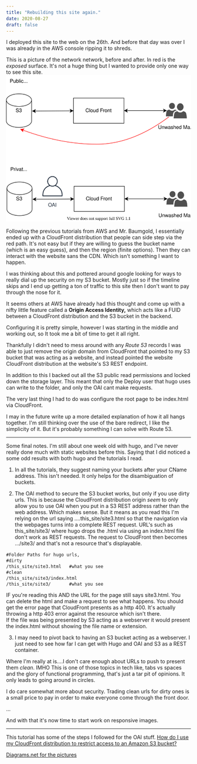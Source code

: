 ```yaml
---
title: "Rebuilding this site again."
date: 2020-08-27
draft: false
---
```


I deployed this site to the web on the 26th. And before that day was over I was already in the AWS console ripping it to shreds. 

This is a picture of the network network, before and after. In red is the *exposed* surface. It's not a huge thing but I wanted to provide only one way to see this site.
![Before and After](site_2.svg)

Following the previous tutorials from AWS and Mr. Baumgold, I essentially ended up with a CloudFront distribution that people can side step via the red path. It's not easy but if they are willing to guess the bucket name (which is an easy guess), and then the region (finite options). Then they can interact with the website sans the CDN. Which isn't something I want to happen. 

I was thinking about this and pottered around google looking for ways to really dial up the security on my S3 bucket. Mostly just so if the timeline skips and I end up getting a ton of traffic to this site then I don't want to pay through the nose for it.

It seems others at AWS have already had this thought and come up with a nifty little feature called a **Origin Access Identity,** which acts like a FUID between a CloudFront distribution and the S3 bucket in the backend. 

Configuring it is pretty simple, however I was starting in the middle and working out, so It took me a bit of time to get it all right.

Thankfully I didn't need to mess around with any *Route 53* records I was able to just remove the origin domain from CloudFront that pointed to my S3 bucket that was acting as a website, and instead pointed the website CloudFront distribution at the website's S3 REST endpoint.

In addition to this I backed out all the S3 public read permissions and locked down the storage layer. This meant that only the Deploy user that hugo uses can write to the folder, and only the OAI cant make requests.

The very last thing I had to do was configure the root page to be index.html via CloudFront. 

I may in the future write up a more detailed explanation of how it all hangs together. I'm still thinking over the use of the bare redirect, I like the simplicity of it. But it's probably something I can solve with Route 53.

---
Some final notes. 
I'm still about one week old with hugo, and I've never really done much with static websites before this. Saying that I did noticed a some odd results with both hugo and the tutorials I read.

1. In all the tutorials, they suggest naming your buckets after your CName address. This isn't needed. It only helps for the disambiguation of buckets. 

2. The OAI method to secure the S3 bucket works, but only if you use dirty urls. This is because the CloudFront distribution origin *seem* to only allow you to use OAI when you put in a S3 REST address rather than the web address. Which makes sense. But it means as you read this I'm relying on the url saying ....this_site/site3.html so that the navigation via the webpages turns into a complete REST request. URL's such as this_site/site3/ where hugo drops the .html via using an index.html file don't work as REST requests. The request to CloudFront then becomes .../site3/ and that's not a resource that's displayable.  

```
#Folder Paths for hugo urls, 
#dirty
/this_site/site3.html   #what you see
#clean
/this_site/site3/index.html
/this_site/site3/       #what you see
```

IF you're reading this AND the URL for the page still says site3.html. You can delete the html and make a request to see what happens. You should get the error page that CloudFront presents as a http 400. It's actually throwing a http 403 error against the resource which isn't there.   
If the file was being presented by S3 acting as a webserver it would present the index.html without showing the file name or extension. 

3. I may need to pivot back to having an S3 bucket acting as a webserver. I just need to see how far I can get with Hugo and OAI and S3 as a REST container.

Where I'm really at is....I don't care enough about URLs to push to present them *clean*. IMHO This is one of those topics in tech like, tabs vs spaces and the glory of functional programming, that's just a tar pit of opinions. It only leads to going around in circles. 

I do care somewhat more about security. Trading clean urls for dirty ones is a small price to pay in order to make everyone come through the front door.

...

And with that it's now time to start work on responsive images.

---
This tutorial has some of the steps I followed for the OAI stuff.
[How do I use my CloudFront distribution to restrict access to an Amazon S3 bucket?](https://aws.amazon.com/premiumsupport/knowledge-center/cloudfront-access-to-amazon-s3/) 

[Diagrams.net for the pictures](www.diagrams.net)




